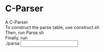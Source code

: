 # C-Parser
A C-Parser<br/>
To construct the parse table, use construct.sh<br />
Then, run Parse.sh<br />
Finally, run<br />
	./parse <input file>

